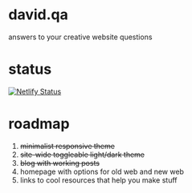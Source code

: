 # david.qa
answers to your creative website questions

# status
[![Netlify Status](https://api.netlify.com/api/v1/badges/928a263a-3e20-435d-a043-b8d129e86422/deploy-status)](https://app.netlify.com/sites/davidqa/deploys)

# roadmap
1. ~~minimalist responsive theme~~
2. ~~site-wide toggleable light/dark theme~~
3. ~~blog with working posts~~
4. homepage with options for old web and new web
5. links to cool resources that help you make stuff
